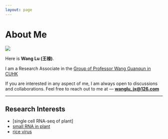 ```yaml
---
layout: page
---
```


# About Me

<img src="https://mirror-fact.github.io/WangLu.jpg" class="floatpic">

Here is **Wang Lu (王禄)**.<br>

I am a Research Associate in the [Group of Professor Wang Guanqun in CUHK](https://www.sls.cuhk.edu.hk/index.php/faculty-and-staff/teaching-staff/99-sls/faculty-and-staff/teaching-staff/786-professor-wang-guanqun)

If you are interested in any aspect of me, I am always open to discussions and collaborations. Feel free to reach out to me at — **wanglu_jx@126.com**

---

## Research Interests

- [single cell RNA-seq of plant]
- [small RNA in plant](https://onlinelibrary.wiley.com/doi/10.1111/pce.15460)
- [rice virus](https://www.sciencedirect.com/science/article/pii/S221451412100057X?via%3Dihub)



